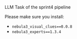 LLM Task of the sprint4 pipeline

Please make sure you install:
  - `nebula3_visual_clues==0.0.8`
  - `nebula3_experts==1.3.4`
 
 
  
